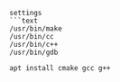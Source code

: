 
```
settings
```text
/usr/bin/make
/usr/bin/cc
/usr/bin/c++
/usr/bin/gdb
```
```shell
apt install cmake gcc g++
```